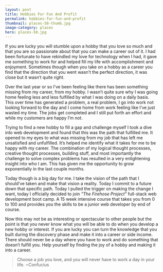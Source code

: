 ```yaml
---
layout: post
title: Hobbies For Fun And Profit
permalink: hobbies-for-fun-and-profit
thumbnail: places-58-thumb.jpg
image-category: places
hero: places-58.jpg
---
```




If you are lucky you will stumble upon a hobby that you love so much and that you are so passionate about that you can make a career out of it. I had been fortunate to have rekindled my love for technology when I had, it gave me something to work for and helped fill my life with accomplishment and enjoyment. Sometimes though when you take on a hobby as a career you find that the direction that you went wasn’t the perfect direction, it was close but it wasn’t quite *right*.

Over the last year or so I’ve been feeling like there has been something missing from my career, from my hobby. I wasn’t quite sure why I was going home feeling less and less fulfilled by what I was doing on a daily basis. This over time has generated a problem, a real problem, I go into work not looking forward to the day and I come home from work feeling like I’ve just wasted my time. The jobs get completed and I still put forth an effort and while my customers are happy I’m not.

Trying to find a new hobby to fill a gap and challenge myself I took a dive into web development and found that this was the path that fulfilled me. It opened to my eyes to what was missing from my job that has left me unsatisfied and unfulfilled. It’s helped me identify what it takes for me to be happy with my career. The combination of my logical thought processes, creative thought processes, building stuff, and most importantly the challenge to solve complex problems has resulted in a very enlightening insight into who I am. This has given me the opportunity to grow exponentially in the last couple months.

Today though is a big day for me. I take the vision of the path that I should’ve taken and make that vision a reality. Today I commit to a future down that specific path. Today I pulled the trigger on making the change I want, today I officially decided to join *“The Firehose Project”* full-stack web development boot camp. A 15 week intensive course that takes you from 0 to 100 and provides you the skills to be a junior web developer by end of course.

Now this may not be as interesting or spectacular to other people but the point is that you never know what you will be able to do when you develop a new hobby or interest. If you are lucky you can turn the knowledge that you built during the discovery phase and make it into a career or side income. There should never be a day where you have to work and do something that doesn’t fulfill you. Help yourself by finding the joy of a hobby and making it into a career.

> Choose a job you love, and you will never have to work a day in your life.
> ~Confucius
